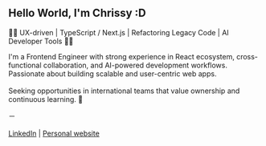 ## Hello World, I'm Chrissy :D

👨‍💻 UX-driven | TypeScript / Next.js | Refactoring Legacy Code | AI Developer Tools 👨‍💻
<br>

I'm a Frontend Engineer with strong experience in React ecosystem, cross-functional collaboration, and AI-powered development workflows. Passionate about building scalable and user-centric web apps. 
<br>
<br>
Seeking opportunities in international teams that value ownership and continuous learning. 🚀

－
<br>
<br>
[LinkedIn](https://www.linkedin.com/in/chrissy-hsu-999703227/)  |  [Personal website](https://personal-webpage-tau-ten.vercel.app)


<!--
I'm a frontend Engineer with solid experience in modern web technologies including TypeScript, Next.js, and Tailwind. 
<br>
Skilled in refactoring legacy code, enhancing code quality through rigorous reviews, and leveraging AI-assisted tools to boost development efficiency. Passionate about user-centric design, cross-functional collaboration, and continuous learning.
Seeking new challenges and opportunities to grow now. 👨‍💻
-->


<!--
#### My Smart Contract :
> Using Remix IDE to built Smart Contracts and deploy to Ethereum Testnet Kintsugi and Rinkeby.<br>
> Metamask Address: [0x530a17E61B8B0f34Bf2521c78e2fcD1df8365582](https://rinkeby.etherscan.io/address/0x530a17e61b8b0f34bf2521c78e2fcd1df8365582)<br>
-->

<!-- (https://explorer.kintsugi.themerge.dev/address/0x530a17E61B8B0f34Bf2521c78e2fcD1df8365582/transactions)<br> -->

<!--
- 🔭 I’m currently working on ...
- 🌱 I’m currently learning ...
- 👯 I’m looking to collaborate on ...
- 🤔 I’m looking for help with ...
- 💬 Ask me about ...
- 📫 How to reach me: ...
- 😄 Pronouns: ...
- ⚡ Fun fact: ...
-->
